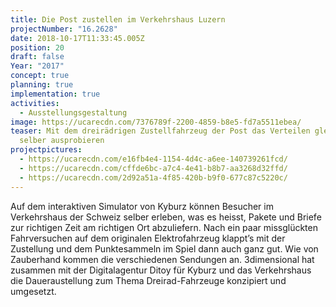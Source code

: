 ```yaml
---
title: Die Post zustellen im Verkehrshaus Luzern
projectNumber: "16.2628"
date: 2018-10-17T11:33:45.005Z
position: 20
draft: false
Year: "2017"
concept: true
planning: true
implementation: true
activities:
  - Ausstellungsgestaltung
image: https://ucarecdn.com/7376789f-2200-4859-b8e5-fd7a5511ebea/
teaser: Mit dem dreirädrigen Zustellfahrzeug der Post das Verteilen gleich
  selber ausprobieren
projectpictures:
  - https://ucarecdn.com/e16fb4e4-1154-4d4c-a6ee-140739261fcd/
  - https://ucarecdn.com/cffde6bc-a7c4-4e41-b8b7-aa3268d32ffd/
  - https://ucarecdn.com/2d92a51a-4f85-420b-b9f0-677c87c5220c/
---
```

Auf dem interaktiven Simulator von Kyburz können Besucher im Verkehrshaus der Schweiz selber erleben, was es heisst, Pakete und Briefe zur richtigen Zeit am richtigen Ort abzuliefern. Nach ein paar missglückten Fahrversuchen auf dem originalen Elektrofahrzeug klappt’s mit der Zustellung und dem Punktesammeln im Spiel dann auch ganz gut. Wie von Zauberhand kommen die verschiedenen Sendungen an. 3dimensional hat zusammen mit der Digitalagentur Ditoy für Kyburz und das Verkehrshaus die Daueraustellung zum Thema Dreirad-Fahrzeuge konzipiert und umgesetzt.
